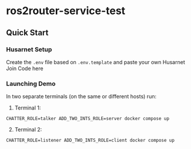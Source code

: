 # ros2router-service-test

## Quick Start

### Husarnet Setup

Create the `.env` file based on `.env.template` and paste your own Husarnet Join Code here

### Launching Demo

In two separate terminals (on the same or different hosts) run:

1. Terminal 1:

```
CHATTER_ROLE=talker ADD_TWO_INTS_ROLE=server docker compose up
```

2. Terminal 2:

```
CHATTER_ROLE=listener ADD_TWO_INTS_ROLE=client docker compose up
```

